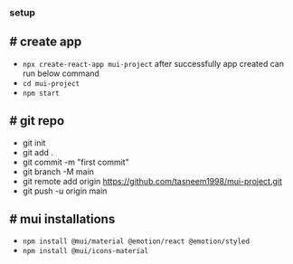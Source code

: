 ### setup
## # create app
- `npx create-react-app mui-project`
after successfully app created can run below command
- `cd mui-project`
- `npm start`

## # git repo
- git init
- git add .
- git commit -m "first commit"
- git branch -M main
- git remote add origin https://github.com/tasneem1998/mui-project.git
- git push -u origin main

## # mui installations
- `npm install @mui/material @emotion/react @emotion/styled`
- `npm install @mui/icons-material`